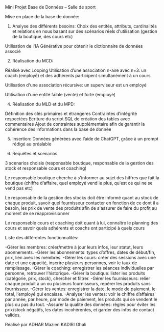 Mini Projet Base de Données – Salle de sport

Mise en place de la base de donnée:

1. Analyse des différents besoins:
Choix des entités, attributs, cardinalités et relations en nous basant
sur des scénarios réels d'utilisation (gestion de la boutique, des cours etc)

Utilisation de l'IA Générative pour obtenir le dictionnaire de données associé

2. Réalisation du MCD:
   
Réalisé avec Looping
Utilisation d’une association n-aire avec n=3: un coach (employé) et des adhérents participent simultanément à un cours

Utilisation d'une association récursive: un superviseur est un employé

Utilisation d'une entité faible (vente) et forte (employé)

4. Réalisation du MLD et du MPD:
   
Définition des clés primaires et étrangères
Contraintes d'intégrité respectées
Ecriture du script SQL de création des tables avec commentaires
Ajout de contraintes supplémentaire afin de garantir la cohérence des informations dans la base de donnée

5. Insertion:
Données générées avec l’aide de ChatGPT, grâce à un prompt rédigé au préalable

6. Requêtes et scenarios

3 scenarios choisis (responsable boutique, responsable de la gestion des stock et responsable cours et coaching)

Le responsable boutique cherche à s'informer au sujet des hiffres que fait la boutique (chiffre d'affaire, quel employé vend le plus, qu'est ce qui ne se vend pas etc)

Le responsable de la gestion des stocks doit être informé quant au stock de chaque produit, savoir quel fournisseur contacter en fonction de ce dont il a besoin,
les prix de vente des produits afin de s'assurer de faire du profit au moment de se réapprovisionner

Le responseble cours et coaching  doit quant à lui, connaître le planning des cours et savoir quels adhérents et coachs ont participé à quels cours 

Liste des différentes fonctionnalités:

-Gérer les membres: créer/mettre à jour leurs infos, leur statut, leurs abonnements.
-Gérer les abonnements: types d’offres, dates de début/fin, prix, lien avec les membres.
-Gérer les cours: créer des sessions avec une date et une capacité, inscrire plusieurs personnes, voir le taux de remplissage.
-Gérer le coaching: enregistrer les séances individuelles par personne, retrouver l’historique.
-Gérer la boutique: lister les produits (catégorie, prix, stock), chercher et filtrer.
-Gérer les fournisseurs: relier chaque produit à un ou plusieurs fournisseurs, repérer les produits sans fournisseur.
-Gérer les ventes: enregistrer la date, le mode de paiement, le total, l’employé qui encaisse.
-Analyser les ventes: voir le chiffre d’affaires par année, par heure, par mode de paiement, les produits qui se vendent le plus ou pas du tout.
-Assurer la qualité des données: règles pour éviter les prix/stock négatifs, les dates incohérentes, et garder des infos de contact valides.

Réalisé par
ADHAR Mazien
KADIRI Ghali
